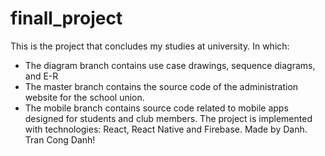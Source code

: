 # finall_project
This is the project that concludes my studies at university.
In which: 
- The diagram branch contains use case drawings, sequence diagrams, and E-R
- The master branch contains the source code of the administration website for the school union.
- The mobile branch contains source code related to mobile apps designed for students and club members.
The project is implemented with technologies: React, React Native and Firebase.
Made by Danh.
Tran Cong Danh!
